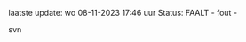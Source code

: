laatste update: 
wo 08-11-2023 17:46   uur 
Status: FAALT - fout - 
<div class="service R">svn</div>